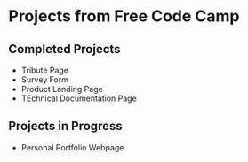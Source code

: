 # Projects from Free Code Camp

## Completed Projects
* Tribute Page
* Survey Form
* Product Landing Page
* TEchnical Documentation Page

## Projects in Progress
* Personal Portfolio Webpage

